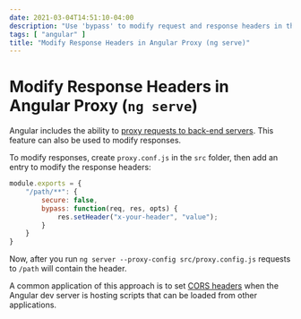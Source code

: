 ```yaml
---
date: 2021-03-04T14:51:10-04:00
description: "Use 'bypass' to modify request and response headers in the Angular Proxy"
tags: [ "angular" ]
title: "Modify Response Headers in Angular Proxy (ng serve)"
---
```


# Modify Response Headers in Angular Proxy (`ng serve`)

Angular includes the ability to [proxy requests to back-end servers](https://angular.io/guide/build#proxying-to-a-backend-server). This feature can also be used to modify responses.

To modify responses, create `proxy.conf.js` in the `src` folder, then add an entry to modify the response headers:

```javascript
module.exports = {
	"/path/**": {
		secure: false,
		bypass: function(req, res, opts) {
			res.setHeader("x-your-header", "value");
		}
	}
}
```

Now, after you run `ng server --proxy-config src/proxy.config.js` requests to `/path` will contain the header.

A common application of this approach is to set [CORS headers](cors.md) when the Angular dev server is hosting scripts that can be loaded from other applications.

